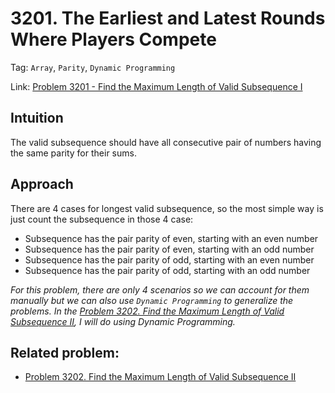 # 3201. The Earliest and Latest Rounds Where Players Compete

Tag: `Array`, `Parity`, `Dynamic Programming`

Link: [Problem 3201 - Find the Maximum Length of Valid Subsequence I](https://leetcode.com/problems/find-the-maximum-length-of-valid-subsequence-i/description/?envType=daily-question&envId=2025-07-16)

## Intuition

The valid subsequence should have all consecutive pair of numbers having the same parity for their sums.

## Approach
    
There are 4 cases for longest valid subsequence, so the most simple way is just count the subsequence in those 4 case:

- Subsequence has the pair parity of even, starting with an even number
- Subsequence has the pair parity of even, starting with an odd number
- Subsequence has the pair parity of odd, starting with an even number
- Subsequence has the pair parity of odd, starting with an odd number

*For this problem, there are only 4 scenarios so we can account for them manually but we can also use `Dynamic Programming` to generalize the problems. In the [Problem 3202. Find the Maximum Length of Valid Subsequence II](https://leetcode.com/problems/find-the-maximum-length-of-valid-subsequence-ii/description/?envType=daily-question&envId=2025-07-17), I will do using Dynamic Programming.*

## Related problem:

- [Problem 3202. Find the Maximum Length of Valid Subsequence II](https://leetcode.com/problems/find-the-maximum-length-of-valid-subsequence-ii/description/?envType=daily-question&envId=2025-07-17)
